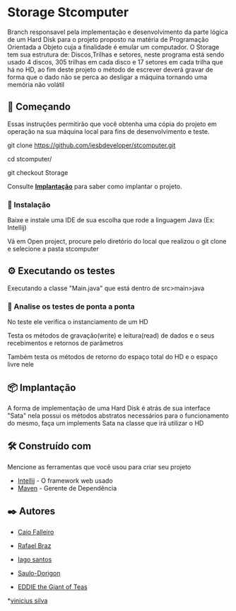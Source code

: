 # Storage Stcomputer

Branch responsavel pela implementação e desenvolvimento da parte lógica de um Hard Disk para o projeto proposto na matéria de Programação Orientada a Objeto cuja a finalidade é emular um computador. O Storage tem sua estrutura de: Discos,Trilhas e setores, neste programa está sendo usado 4 discos, 305 trilhas em cada disco e 17 setores em cada trilha que há no HD, ao fim deste projeto o método de escrever deverá gravar de forma que o dado não se perca ao desligar a máquina tornando uma memória não volátil

## 🚀 Começando

Essas instruções permitirão que você obtenha uma cópia do projeto em operação na sua máquina local para fins de desenvolvimento e teste.

git clone https://github.com/iesbdeveloper/stcomputer.git

cd stcomputer/

git checkout Storage

Consulte **[Implantação](#-implanta%C3%A7%C3%A3o)** para saber como implantar o projeto.

### 🔧 Instalação

Baixe e instale uma IDE de sua escolha que rode a linguagem Java (Ex: Intellij)

Vá em Open project, procure pelo diretório do local que realizou o git clone e selecione a pasta stcomputer

## ⚙️ Executando os testes

Executando a classe "Main.java" que está dentro de src>main>java

### 🔩 Analise os testes de ponta a ponta

No teste ele verifica o instanciamento de um HD

Testa os métodos de gravação(write) e leitura(read) de dados e o seus recebimentos e retornos de parâmetros

Também testa os métodos de retorno do espaço total do HD e o espaço livre nele

## 📦 Implantação

A forma de implementação de uma Hard Disk é atrás de sua interface "Sata" nela possui os métodos abstratos necessários para o funcionamento do mesmo, faça um implements Sata na classe que irá utilizar o HD

## 🛠️ Construído com

Mencione as ferramentas que você usou para criar seu projeto

* [Intellij](https://www.jetbrains.com/idea/download/#section=windows) - O framework web usado
* [Maven](https://maven.apache.org/) - Gerente de Dependência

## ✒️ Autores

* [Caio Falleiro](https://github.com/Falleiro)

* [Rafael Braz](https://github.com/Rarazc)

* [Iago santos](https://github.com/iago-cyber)

* [Saulo-Dorigon](https://github.com/Saulo-Dorigon)

* [EDDIE the Giant of Teas](https://github.com/EDDIE0virmond)

*[vinicius silva](https://github.com/vinicius-sj)

